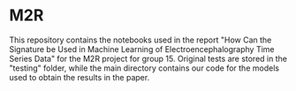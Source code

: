 # M2R

This repository contains the notebooks used in the report "How Can the Signature be Used in Machine Learning of Electroencephalography Time Series Data"
for the M2R project for group 15.
Original tests are stored in the "testing" folder, while the main directory contains our code for the models used to obtain the results in the paper.
